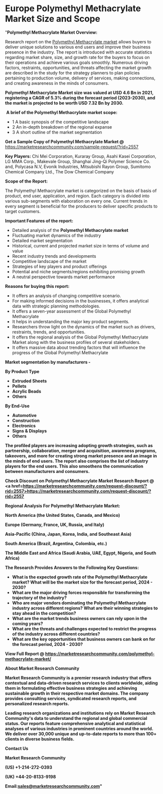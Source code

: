 # Europe Polymethyl Methacrylate Market Size and Scope 
"<strong>Polymethyl Methacrylate Market Overview:</strong>

Research report on the <a href=https://marketresearchcommunity.com/polymethyl-methacrylate-market/>Polymethyl Methacrylate market</a> allows buyers to deliver unique solutions to various end users and improve their business presence in the industry. The report is introduced with accurate statistics regarding market share, size, and growth rate for the buyers to focus on their operations and achieve various goals smoothly. Numerous driving factors, restraints, opportunities, and threats affecting the market growth are described in the study for the strategy planners to plan policies pertaining to production volume, delivery of services, making connections, and creating awareness in the minds of consumers.

<strong>Polymethyl Methacrylate Market size was valued at USD 4.6 Bn in 2021, registering a CAGR of 5.3% during the forecast period (2023-2030), and the market is projected to be worth USD 7.32 Bn by 2030.</strong>

 <Strong>A brief of the Polymethyl Methacrylate market scope:</Strong>
<ul>
 <li>1  A basic synopsis of the competitive landscape</li>
 <li>2  An in-depth breakdown of the regional expanse</li>
 <li>3  A short outline of the market segmentation</li>
</ul>
<strong>Get a Sample Copy of Polymethyl Methacrylate Market @ </b></strong><a href=https://marketresearchcommunity.com/sample-request/?rid=2557><u>https://marketresearchcommunity.com/sample-request/?rid=2557</u></a>

<strong>Key Players:</strong> 
Chi Mei Corporation, Kuraray Group, Asahi Kasei Corporation, LG MMA Corp., Makevale Group, Shanghai Jing-Qi Polymer Science Co. and, Polycasa N.V, Evonik Industries, Mitsubishi Rayon Group, Sumitomo Chemical Company Ltd., The Dow Chemical Company

<strong>Scope of the Report:</strong>

The Polymethyl Methacrylate market is categorized on the basis of basis of product, end user, application, and region. Each category is divided into various sub-segments with elaboration on every one. Current trends in every segment is beneficial for the producers to deliver specific products to target customers.

<strong><b>Important Features of the report:</b></strong>
<ul>
  <li>Detailed analysis of the <strong><b>Polymethyl Methacrylate </b></strong><strong><b>market</b></strong></li>
  <li>Fluctuating market dynamics of the industry</li>
  <li>Detailed market segmentation</li>
  <li>Historical, current and projected market size in terms of volume and value</li>
  <li>Recent industry trends and developments</li>
  <li>Competitive landscape of the market</li>
  <li>Strategies of key players and product offerings</li>
  <li>Potential and niche segments/regions exhibiting promising growth</li>
  <li>A neutral perspective towards market performance</li>
</ul>
<strong><b>Reasons for buying this report:</b></strong>
<ul>
  <li>It offers an analysis of changing competitive scenario.</li>
  <li>For making informed decisions in the businesses, it offers analytical data with strategic planning methodologies.</li>
  <li>It offers a seven-year assessment of the Global Polymethyl Methacrylate</li>
  <li>It helps in understanding the major key product segments.</li>
  <li>Researchers throw light on the dynamics of the market such as drivers, restraints, trends, and opportunities.</li>
  <li>It offers the regional analysis of the Global Polymethyl Methacrylate Market along with the business profiles of several stakeholders.</li>
  <li>It offers massive data about trending factors that will influence the progress of the Global Polymethyl Methacrylate</li>
</ul>

<strong>Market segmentation by manufacturers -</strong>


<strong><strong>By Product Type</strong></h4>
<ul>
 	<li>Extruded Sheets</li>
 	<li>Pellets</li>
 	<li>Acrylic Beads</li>
 	<li>Others</li>
</ul>
<strong><strong>By End-Use</strong></h4>
<ul>
 	<li>Automotive</li>
 	<li>Construction</li>
 	<li>Electronics</li>
 	<li>Signs &amp; Displays</li>
 	<li>Others</li>
</ul>

The profiled players are increasing adopting growth strategies, such as partnership, collaboration, merger and acquisition, awareness programs, takeovers, and more for creating strong market presence and an image in the minds of end users. The report also comprises the list of industry players for the end users. This also smoothens the communication between manufacturers and consumers.

<strong><b>Check Discount on Polymethyl Methacrylate Market Research Report @ </b></strong><a href=https://marketresearchcommunity.com/request-discount/?rid=2557><u>https://marketresearchcommunity.com/request-discount/?rid=2557</u></a>

<strong>Regional Analysis For Polymethyl Methacrylate Market:</strong>

<strong>North America</strong> (the United States, Canada, and Mexico)

<strong>Europe</strong> (Germany, France, UK, Russia, and Italy)

<strong>Asia-Pacific</strong> (China, Japan, Korea, India, and Southeast Asia)

<strong>South America</strong> (Brazil, Argentina, Colombia, etc.)

<strong>The Middle East and Africa</strong> (Saudi Arabia, UAE, Egypt, Nigeria, and South Africa)

<strong>The Research Provides Answers to the Following Key Questions:</strong>
<ul>
 	<li>What is the expected growth rate of the Polymethyl Methacrylate market? What will be the market size for the forecast period, 2024 - 2030?</li>
 	<li>What are the major driving forces responsible for transforming the trajectory of the industry?</li>
 	<li>Who are major vendors dominating the Polymethyl Methacrylate industry across different regions? What are their winning strategies to stay ahead in the competition?</li>
 	<li>What are the market trends business owners can rely upon in the coming years?</li>
 	<li>What are the threats and challenges expected to restrict the progress of the industry across different countries?</li>
 	<li>What are the key opportunities that business owners can bank on for the forecast period, 2024 - 2030?</li>
</ul>

<strong>View Full Report @</strong> <a href=https://marketresearchcommunity.com/polymethyl-methacrylate-market/>https://marketresearchcommunity.com/polymethyl-methacrylate-market/</a>

<strong>About Market Research Community</strong>

Market Research Community is a premier research industry that offers contextual and data-driven research services to clients worldwide, aiding them in formulating effective business strategies and achieving sustainable growth in their respective market domains. The company provides consulting services, syndicated research reports, and personalized research reports.

Leading research organizations and institutions rely on Market Research Community's data to understand the regional and global commercial status. Our reports feature comprehensive analytical and statistical analyses of various industries in prominent countries around the world. We deliver over 30,000 unique and up-to-date reports to more than 100+ clients in diverse business fields.

<strong>Contact Us</strong>

<strong>Market Research Community</strong>

(US) +1-214-272-0393

(UK) +44-20-8133-9198

<strong>Email:</strong>sales@marketresearchcommunity.com"
